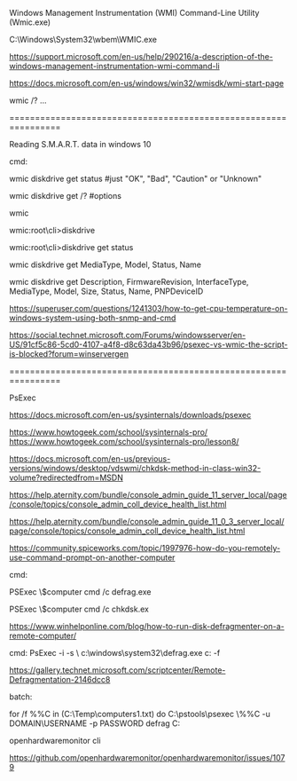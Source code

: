 Windows Management Instrumentation (WMI) Command-Line Utility (Wmic.exe)

C:\Windows\System32\wbem\WMIC.exe

https://support.microsoft.com/en-us/help/290216/a-description-of-the-windows-management-instrumentation-wmi-command-li

https://docs.microsoft.com/en-us/windows/win32/wmisdk/wmi-start-page

wmic /? ...

================================================================

Reading S.M.A.R.T. data in windows 10

cmd:

wmic diskdrive get status #just "OK", "Bad", "Caution" or "Unknown"

wmic diskdrive get /? #options

wmic

wmic:root\cli>diskdrive

wmic:root\cli>diskdrive get status

wmic diskdrive get MediaType, Model, Status, Name

wmic diskdrive get Description, FirmwareRevision, InterfaceType, MediaType, Model, Size, Status, Name, PNPDeviceID

https://superuser.com/questions/1241303/how-to-get-cpu-temperature-on-windows-system-using-both-snmp-and-cmd

https://social.technet.microsoft.com/Forums/windowsserver/en-US/91cf5c86-5cd0-4107-a4f8-d8c63da43b96/psexec-vs-wmic-the-script-is-blocked?forum=winservergen

================================================================

PsExec

https://docs.microsoft.com/en-us/sysinternals/downloads/psexec

https://www.howtogeek.com/school/sysinternals-pro/
https://www.howtogeek.com/school/sysinternals-pro/lesson8/

https://docs.microsoft.com/en-us/previous-versions/windows/desktop/vdswmi/chkdsk-method-in-class-win32-volume?redirectedfrom=MSDN

https://help.aternity.com/bundle/console_admin_guide_11_server_local/page/console/topics/console_admin_coll_device_health_list.html

https://help.aternity.com/bundle/console_admin_guide_11_0_3_server_local/page/console/topics/console_admin_coll_device_health_list.html

https://community.spiceworks.com/topic/1997976-how-do-you-remotely-use-command-prompt-on-another-computer

cmd:

PSExec \\$computer cmd /c defrag.exe

PSExec \\$computer cmd /c chkdsk.ex

https://www.winhelponline.com/blog/how-to-run-disk-defragmenter-on-a-remote-computer/


cmd:
PsExec -i -s \\<RemotePC> c:\windows\system32\defrag.exe c: -f

https://gallery.technet.microsoft.com/scriptcenter/Remote-Defragmentation-2146dcc8

batch:

for /f %%C in (C:\Temp\computers1.txt) do C:\pstools\psexec \\%%C -u DOMAIN\USERNAME -p PASSWORD defrag C:

openhardwaremonitor cli

https://github.com/openhardwaremonitor/openhardwaremonitor/issues/1079

